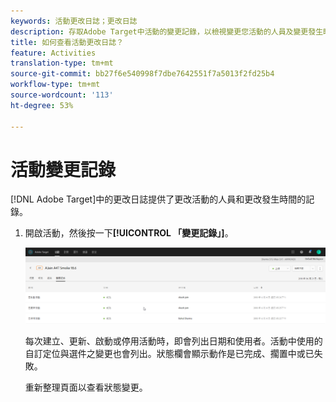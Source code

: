 ```yaml
---
keywords: 活動更改日誌；更改日誌
description: 存取Adobe Target中活動的變更記錄，以檢視變更您活動的人員及變更發生時間的記錄。
title: 如何查看活動更改日誌？
feature: Activities
translation-type: tm+mt
source-git-commit: bb27f6e540998f7dbe7642551f7a5013f2fd25b4
workflow-type: tm+mt
source-wordcount: '113'
ht-degree: 53%

---
```



# 活動變更記錄

[!DNL Adobe Target]中的更改日誌提供了更改活動的人員和更改發生時間的記錄。

1. 開啟活動，然後按一下&#x200B;**[!UICONTROL 「變更記錄」]**。

   ![活動變更記錄](/help/c-activities/assets/change_log.png)

   每次建立、更新、啟動或停用活動時，即會列出日期和使用者。活動中使用的自訂定位與選件之變更也會列出。狀態欄會顯示動作是已完成、擱置中或已失敗。

   重新整理頁面以查看狀態變更。
